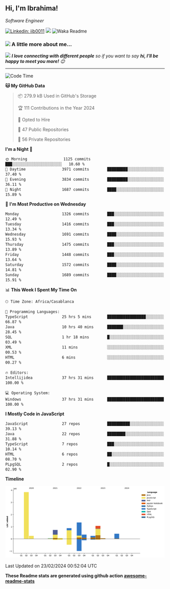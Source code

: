 <h2>Hi, I'm Ibrahima! </h2>
<p><em>Software Engineer 
</em></p>


[![Linkedin: iib0011](https://img.shields.io/badge/-iib0011-blue?style=flat-square&logo=Linkedin&logoColor=white&link=https://www.linkedin.com/in/iib0011/)](https://www.linkedin.com/in/iib0011/)
![](https://visitor-badge.glitch.me/badge?page_id=iib0011)
![Waka Readme](https://github.com/iib0011/iib0011/workflows/Waka%20Readme/badge.svg)


### <img src="https://media.giphy.com/media/VgCDAzcKvsR6OM0uWg/giphy.gif" width="50"> A little more about me...  


<img src="https://media.giphy.com/media/LnQjpWaON8nhr21vNW/giphy.gif" width="60"> <em><b>I love connecting with different people</b> so if you want to say <b>hi, I'll be happy to meet you more!</b> 😊</em>

---
<!--START_SECTION:waka-->
![Code Time](http://img.shields.io/badge/Code%20Time-2%2C994%20hrs%2059%20mins-blue)

**🐱 My GitHub Data** 

> 📦 279.9 kB Used in GitHub's Storage 
 > 
> 🏆 111 Contributions in the Year 2024
 > 
> 💼 Opted to Hire
 > 
> 📜 47 Public Repositories 
 > 
> 🔑 56 Private Repositories 
 > 
**I'm a Night 🦉** 

```text
🌞 Morning                1125 commits        ███░░░░░░░░░░░░░░░░░░░░░░   10.60 % 
🌆 Daytime                3971 commits        █████████░░░░░░░░░░░░░░░░   37.40 % 
🌃 Evening                3834 commits        █████████░░░░░░░░░░░░░░░░   36.11 % 
🌙 Night                  1687 commits        ████░░░░░░░░░░░░░░░░░░░░░   15.89 % 
```
📅 **I'm Most Productive on Wednesday** 

```text
Monday                   1326 commits        ███░░░░░░░░░░░░░░░░░░░░░░   12.49 % 
Tuesday                  1416 commits        ███░░░░░░░░░░░░░░░░░░░░░░   13.34 % 
Wednesday                1691 commits        ████░░░░░░░░░░░░░░░░░░░░░   15.93 % 
Thursday                 1475 commits        ███░░░░░░░░░░░░░░░░░░░░░░   13.89 % 
Friday                   1448 commits        ███░░░░░░░░░░░░░░░░░░░░░░   13.64 % 
Saturday                 1572 commits        ████░░░░░░░░░░░░░░░░░░░░░   14.81 % 
Sunday                   1689 commits        ████░░░░░░░░░░░░░░░░░░░░░   15.91 % 
```


📊 **This Week I Spent My Time On** 

```text
🕑︎ Time Zone: Africa/Casablanca

💬 Programming Languages: 
TypeScript               25 hrs 5 mins       █████████████████░░░░░░░░   66.87 % 
Java                     10 hrs 40 mins      ███████░░░░░░░░░░░░░░░░░░   28.45 % 
SQL                      1 hr 18 mins        █░░░░░░░░░░░░░░░░░░░░░░░░   03.49 % 
XML                      11 mins             ░░░░░░░░░░░░░░░░░░░░░░░░░   00.53 % 
HTML                     6 mins              ░░░░░░░░░░░░░░░░░░░░░░░░░   00.27 % 

🔥 Editors: 
Intellijidea             37 hrs 31 mins      █████████████████████████   100.00 % 

💻 Operating System: 
Windows                  37 hrs 31 mins      █████████████████████████   100.00 % 
```

**I Mostly Code in JavaScript** 

```text
JavaScript               27 repos            ██████████░░░░░░░░░░░░░░░   39.13 % 
Java                     22 repos            ████████░░░░░░░░░░░░░░░░░   31.88 % 
TypeScript               7 repos             ███░░░░░░░░░░░░░░░░░░░░░░   10.14 % 
HTML                     6 repos             ██░░░░░░░░░░░░░░░░░░░░░░░   08.70 % 
PLpgSQL                  2 repos             █░░░░░░░░░░░░░░░░░░░░░░░░   02.90 % 
```



**Timeline**

![Lines of Code chart](https://raw.githubusercontent.com/iib0011/iib0011/master/assets/bar_graph.png)


 Last Updated on 23/02/2024 00:52:04 UTC
<!--END_SECTION:waka-->

**These Readme stats are generated using github action [awesome-readme-stats](https://github.com/iib0011/waka-readme-stats)**
